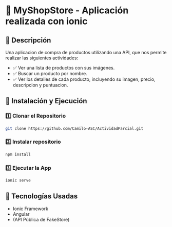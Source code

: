 # 📱 MyShopStore - Aplicación realizada con ionic

## 📝 Descripción
Una aplicacion de compra de productos utilizando una API, que nos permite realizar las siguientes actividades:

- ✅ Ver una lista de productos con sus imágenes.
- ✅ Buscar un producto por nombre.
- ✅ Ver los detalles de cada producto, incluyendo su imagen, precio, descripcion y puntuacion.
  
## 🚀 Instalación y Ejecución
### 1️⃣ Clonar el Repositorio  
```sh
git clone https://github.com/Camilo-ASC/ActividadParcial.git
```
### 2️⃣ Instalar repositorio  
```sh
npm install
```
### 3️⃣ Ejecutar la App
```sh
ionic serve
```
## 🔧 Tecnologías Usadas
- Ionic Framework
- Angular
- (API Pública de FakeStore)


